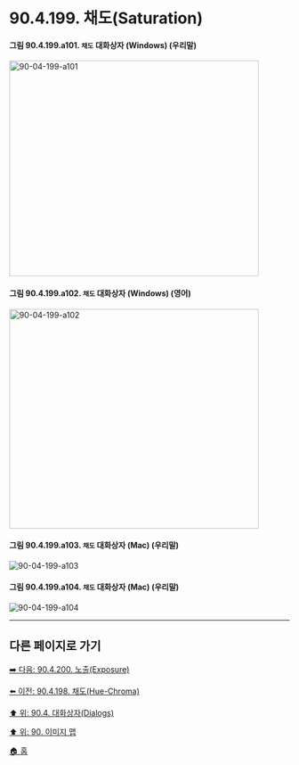 # 90.4.199. 채도(Saturation)

<a id="90-04-199-a101"></a>

#### 그림 90.4.199.a101. `채도` 대화상자 (Windows) (우리말)
<img width="448" height="387" alt="90-04-199-a101" src="https://github.com/user-attachments/assets/37d8ee81-4802-4ece-9940-613d81661e0e" />

<a id="90-04-199-a102"></a>

#### 그림 90.4.199.a102. `채도` 대화상자 (Windows) (영어)
<img width="448" height="394" alt="90-04-199-a102" src="https://github.com/user-attachments/assets/c6ff4a46-f999-458d-967a-32e354b9bae3" />

<a id="90-04-199-a103"></a>

#### 그림 90.4.199.a103. `채도` 대화상자 (Mac) (우리말)
<img width="" height="" alt="90-04-199-a103" src="" />

<a id="90-04-199-a104"></a>

#### 그림 90.4.199.a104. `채도` 대화상자 (Mac) (우리말)
<img width="" height="" alt="90-04-199-a104" src="" />

***

## 다른 페이지로 가기

[➡️ 다음: 90.4.200. 노출(Exposure)](./90-04-0200-exposure.md)

[⬅️ 이전: 90.4.198. 채도(Hue-Chroma)](./90-04-0198-hue_chroma.md)

[⬆️ 위: 90.4. 대화상자(Dialogs)](./90-04-0000-dialogs.md)

[⬆️ 위: 90. 이미지 맵](./90-00-image-map.md)

[🏠 홈](./00-home.md)